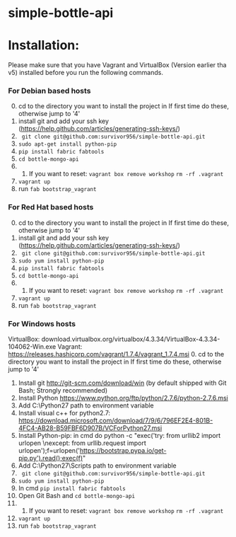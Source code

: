 # simple-bottle-api


Installation:
===================

Please make sure that you have Vagrant and VirtualBox (Version earlier tha v5) installed before you run the following commands.

### For Debian based hosts
0. cd to the directory you want to install the project in
If first time do these, otherwise jump to '4'
1. install git and add your ssh key (https://help.github.com/articles/generating-ssh-keys/)
2. ` git clone git@github.com:survivor956/simple-bottle-api.git`
3. `sudo apt-get install python-pip`
4. `pip install fabric fabtools`
5. `cd bottle-mongo-api`
5. 1. If you want to reset:
    `vagrant box remove workshop` 
    `rm -rf .vagrant`
6. `vagrant up`
7. run `fab bootstrap_vagrant`

### For Red Hat based hosts
0. cd to the directory you want to install the project in
If first time do these, otherwise jump to '4'
1. install git and add your ssh key (https://help.github.com/articles/generating-ssh-keys/)
2. ` git clone git@github.com:survivor956/simple-bottle-api.git`
3. `sudo yum install python-pip`
4. `pip install fabric fabtools`
5. `cd bottle-mongo-api`
5. 1. If you want to reset:
    `vagrant box remove workshop` 
    `rm -rf .vagrant`
6. `vagrant up`
7. run `fab bootstrap_vagrant`

### For Windows hosts
VirtualBox: download.virtualbox.org/virtualbox/4.3.34/VirtualBox-4.3.34-104062-Win.exe
Vagrant: https://releases.hashicorp.com/vagrant/1.7.4/vagrant_1.7.4.msi
0. cd to the directory you want to install the project in
If first time do these, otherwise jump to '4'
1. Install git http://git-scm.com/download/win (by default shipped with Git Bash; Strongly recommended)
2. Install Python https://www.python.org/ftp/python/2.7.6/python-2.7.6.msi
3. Add C:\Python27 path to environment variable
4. Install visual c++ for python2.7: https://download.microsoft.com/download/7/9/6/796EF2E4-801B-4FC4-AB28-B59FBF6D907B/VCForPython27.msi
5. Install Python-pip: in cmd do python -c "exec('try: from urllib2 import urlopen \nexcept: from urllib.request import urlopen');f=urlopen('https://bootstrap.pypa.io/get-pip.py').read();exec(f)"
6. Add C:\Python27\Scripts path to environment variable
7. ` git clone git@github.com:survivor956/simple-bottle-api.git`
8. `sudo yum install python-pip`
9. In cmd `pip install fabric fabtools`
10. Open Git Bash and `cd bottle-mongo-api`
10. 1. If you want to reset:
    `vagrant box remove workshop` 
    `rm -rf .vagrant`
11. `vagrant up`
12. run `fab bootstrap_vagrant`
